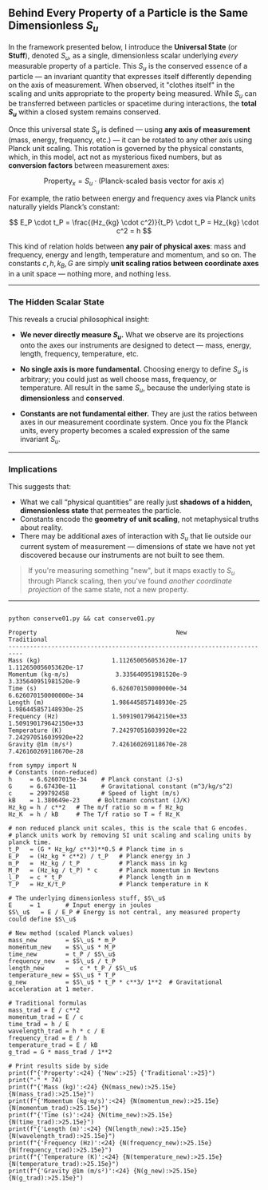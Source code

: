 

## Behind Every Property of a Particle is the Same Dimensionless $S_u$

In the framework presented below, I introduce the **Universal State** (or **Stuff**), denoted $S_u$, as a single, dimensionless scalar underlying *every* measurable property of a particle. This $S_u$ is the conserved essence of a particle — an invariant quantity that expresses itself differently depending on the axis of measurement. When observed, it "clothes itself" in the scaling and units appropriate to the property being measured. While $S_u$ can be transferred between particles or spacetime during interactions, the **total $S_u$** within a closed system remains conserved.

Once this universal state $S_u$ is defined — using **any axis of measurement** (mass, energy, frequency, etc.) — it can be rotated to any other axis using Planck unit scaling. This rotation is governed by the physical constants, which, in this model, act not as mysterious fixed numbers, but as **conversion factors** between measurement axes:

$$
\text{Property}_x = S_u \cdot (\text{Planck-scaled basis vector for axis } x)
$$

For example, the ratio between energy and frequency axes via Planck units naturally yields Planck’s constant:

$$
E_P \cdot t_P = \frac{(Hz_{kg} \cdot c^2)}{t_P} \cdot t_P = Hz_{kg} \cdot c^2 = h
$$

This kind of relation holds between **any pair of physical axes**: mass and frequency, energy and length, temperature and momentum, and so on. The constants $c, h, k_B, G$ are simply **unit scaling ratios between coordinate axes** in a unit space — nothing more, and nothing less.

---

### The Hidden Scalar State

This reveals a crucial philosophical insight:

* **We never directly measure $S_u$.**
  What we observe are its projections onto the axes our instruments are designed to detect — mass, energy, length, frequency, temperature, etc.

* **No single axis is more fundamental.**
  Choosing energy to define $S_u$ is arbitrary; you could just as well choose mass, frequency, or temperature. All result in the same $S_u$, because the underlying state is **dimensionless** and **conserved**.

* **Constants are not fundamental either.**
  They are just the ratios between axes in our measurement coordinate system. Once you fix the Planck units, every property becomes a scaled expression of the same invariant $S_u$.

---

### Implications

This suggests that:

* What we call “physical quantities” are really just **shadows of a hidden, dimensionless state** that permeates the particle.
* Constants encode the **geometry of unit scaling**, not metaphysical truths about reality.
* There may be additional axes of interaction with $S_u$ that lie outside our current system of measurement — dimensions of state we have not yet discovered because our instruments are not built to see them.

> If you're measuring something "new", but it maps exactly to $S_u$ through Planck scaling, then you've found *another coordinate projection* of the same state, not a new property.

---

```

python conserve01.py && cat conserve01.py

Property                                       New               Traditional
--------------------------------------------------------------------------
Mass (kg)                    1.112650056053620e-17     1.112650056053620e-17
Momentum (kg·m/s)             3.335640951981520e-9      3.335640951981520e-9
Time (s)                     6.626070150000000e-34     6.626070150000000e-34
Length (m)                   1.986445857148930e-25     1.986445857148930e-25
Frequency (Hz)               1.509190179642150e+33     1.509190179642150e+33
Temperature (K)              7.242970516039920e+22     7.242970516039920e+22
Gravity @1m (m/s²)           7.426160269118670e-28     7.426160269118670e-28

from sympy import N
# Constants (non-reduced)
h     = 6.62607015e-34    # Planck constant (J·s)
G     = 6.67430e-11       # Gravitational constant (m^3/kg/s^2)
c     = 299792458         # Speed of light (m/s)
kB    = 1.380649e-23     # Boltzmann constant (J/K)
Hz_kg = h / c**2   # The m/f ratio so m = f Hz_kg
Hz_K  = h / kB     # The T/f ratio so T = f Hz_K

# non reduced planck unit scales, this is the scale that G encodes.
# planck units work by removing SI unit scaling and scaling units by planck time.  
t_P   = (G * Hz_kg/ c**3)**0.5 # Planck time in s
E_P   = (Hz_kg * c**2) / t_P   # Planck energy in J
m_P   =  Hz_kg / t_P           # Planck mass in kg
M_P   = (Hz_kg / t_P) * c      # Planck momentum in Newtons
l_P   = c * t_P                # Planck length in m
T_P   = Hz_K/t_P               # Planck temperature in K

# The underlying dimensionless stuff, $S\_u$
E     = 1       # Input energy in joules
$S\_u$   = E / E_P # Energy is not central, any measured property could define $S\_u$

# New method (scaled Planck values)
mass_new        = $S\_u$ * m_P
momentum_new    = $S\_u$ * M_P
time_new        = t_P / $S\_u$ 
frequency_new   = $S\_u$ / t_P
length_new      =   c * t_P / $S\_u$ 
temperature_new = $S\_u$ * T_P
g_new           = $S\_u$ * t_P * c**3/ 1**2  # Gravitational acceleration at 1 meter.

# Traditional formulas
mass_trad = E / c**2
momentum_trad = E / c
time_trad = h / E
wavelength_trad = h * c / E
frequency_trad = E / h
temperature_trad = E / kB
g_trad = G * mass_trad / 1**2

# Print results side by side
print(f"{'Property':<24} {'New':>25} {'Traditional':>25}")
print("-" * 74)
print(f"{'Mass (kg)':<24} {N(mass_new):>25.15e} {N(mass_trad):>25.15e}")
print(f"{'Momentum (kg·m/s)':<24} {N(momentum_new):>25.15e} {N(momentum_trad):>25.15e}")
print(f"{'Time (s)':<24} {N(time_new):>25.15e} {N(time_trad):>25.15e}")
print(f"{'Length (m)':<24} {N(length_new):>25.15e} {N(wavelength_trad):>25.15e}")
print(f"{'Frequency (Hz)':<24} {N(frequency_new):>25.15e} {N(frequency_trad):>25.15e}")
print(f"{'Temperature (K)':<24} {N(temperature_new):>25.15e} {N(temperature_trad):>25.15e}")
print(f"{'Gravity @1m (m/s²)':<24} {N(g_new):>25.15e} {N(g_trad):>25.15e}")

```